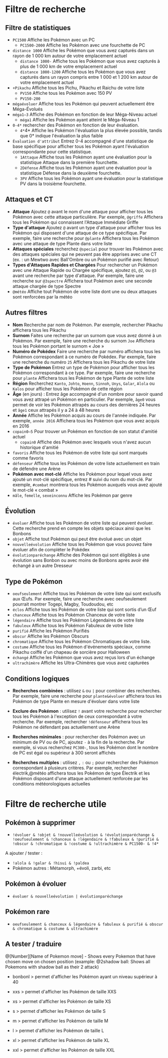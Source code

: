 # Filtre de recherche

## Filtre de statistiques
- `PC1500` Affiche les Pokémon avec un PC 
  - `PC1500-2000` Affiche les Pokémon avec une fourchette de PC 
- `distance 1000` Affiche les Pokémon que vous avez capturés dans un rayon de 1 000 km autour de votre emplacement actuel
  - `distance 1000-` Affiche tous les Pokémon que vous avez capturés à plus de 1 000 km de votre emplacement actuel
  - `distance 1000-1200` Affiche tous les Pokémon que vous avez capturés dans un rayon compris entre 1 000 et 1 200 km autour de votre emplacement actuel
- `+Pikachu` Affiche tous les Pichu, Pikachu et Raichu de votre liste
  - `PV150` Affiche tous les Pokémon avec 150 PV
  - `PV150-200` 
- `mégaévoluer` Affiche tous les Pokémon qui peuvent actuellement être Méga-Évolués
- `méga1–3` Affiche des Pokémon en fonction de leur Méga-Niveau actuel
  - `méga1` Affiche les Pokémon ayant atteint le Méga-Niveau 1
- `0-4*` rechercher des Pokémon en fonction de leur évaluation. 
  - `4*`4* Affiche les Pokémon l'évaluation la plus élevée possible, tandis que 0* indique l'évaluation la plus faible
- `Évaluation d'attribut` Entrez 0-4 accompagné d'une statistique de base spécifique pour afficher tous les Pokémon ayant l'évaluation correspondante pour cette statistique.
  - `1Attaque` Affiche tous les Pokémon ayant une évaluation pour la statistique Attaque dans la première fourchette.
  - `2Défense` Affiche tous les Pokémon ayant une évaluation pour la statistique Défense dans la deuxième fourchette.
  - `3PV` Affiche tous les Pokémon ayant une évaluation pour la statistique PV dans la troisième fourchette.

## Attaques et CT
- **Attaque** Ajoutez `@` avant le nom d'une attaque pour afficher tous les Pokémon avec cette attaque particulière. Par exemple, `@griffe` Affichera tous les Pokémon qui connaissent l'Attaque Immédiate Griffe
- **Type d'attaque** Ajoutez `@` avant un type d'attaque pour afficher tous les Pokémon qui disposent d'une attaque de ce type spécifique. Par exemple, faire une recherche pour `@plante` Affichera tous les Pokémon avec une attaque de type Plante dans votre liste
- **Attaques spéciales** recherchez `@special` pour trouver les Pokémon avec des attaques spéciales qui ne peuvent pas être apprises avec une CT (ex. : un Mewtwo avec Ball'Ombre ou un Pokémon purifié avec Retour)
- **Types d'Attaques Rapides et Chargées** Pour rechercher un Pokémon avec une Attaque Rapide ou Chargée spécifique, ajoutez `@1`, `@2`, ou `@3` avant une recherche par type d'attaque. Par exemple, faire une recherche sur `@3spectre` Affichera tout Pokémon avec une seconde attaque chargée de type Spectre
- `@météo` Affiche tout Pokémon de votre liste dont une ou deux attaques sont renforcées par la météo

## Autres filtres
- **Nom** Recherche par nom de Pokémon. Par exemple, rechercher Pikachu affichera tous les Pikachu
- **Surnom** Faites une recherche par un surnom que vous avez donné à un Pokémon. Par exemple, faire une recherche du surnom `Joe` Affichera tous les Pokémon portant le surnom « Joe »
- **Numéro de Pokédex** Faire une recherche par numéro affichera tous les Pokémon correspondant à ce numéro de Pokédex. Par exemple, faire une recherche du numéro `25` Affichera tous les Pikachu de votre liste
- **Type de Pokémon** Entrez un type de Pokémon pour afficher tous les Pokémon correspondant à ce type. Par exemple, faire une recherche pour `plante` Affichera tous les Pokémon de type Plante de votre liste
- **Région** Recherchez `Kanto`, `Johto`, `Hoenn`, `Sinnoh`, `Unys`, `Galar`, `Alola` ou `Kalos` pour afficher tous les Pokémon de cette région
- **Âge** (en jours) : Entrez âge accompagné d'un nombre pour savoir quand vous avez attrapé un Pokémon en particulier. Par exemple, `âge0` vous permet de voir les Pokémon attrapés au cours des dernières 24 heures et `âge1` ceux attrapés il y a 24 à 48 heures
- **Année** Affiche les Pokémon acquis au cours de l'année indiquée. Par exemple, `année 2016` Affichera tous les Pokémon que vous avez acquis en 2016
- `copain0–5` Pour trouver un Pokémon en fonction de son statut d'amitié actuel
  - `copain0` Affiche des Pokémon avec lesquels vous n'avez aucun historique d'amitié
- `favoris` Affiche tous les Pokémon de votre liste qui sont marqués comme favoris
- `défenseur` Affiche tous les Pokémon de votre liste actuellement en train de défendre une Arène
- **Pokémon avec mot-clé** Affiche les Pokémon pour lequel vous avez ajouté un mot-clé spécifique, entrez # suivi du nom du mot-clé. Par exemple, `#combat` montrera tous les Pokémon auxquels vous avez ajouté le mot-clé « combat »
- `mâle`, `femelle`, `sexeinconnu` Affiche les Pokémon par genre

## Évolution
- `évoluer` Affiche tous les Pokémon de votre liste qui peuvent évoluer. Cette recherche prend en compte les objets spéciaux ainsi que les Bonbons
- `objet` Affiche tout Pokémon qui peut être évolué avec un objet
- `nouvelleévolution` Affiche tous les Pokémon que vous pouvez faire évoluer afin de compléter le Pokédex
- `évolutionparéchange` Affiche des Pokémon qui sont éligibles à une évolution sans Bonbon ou avec moins de Bonbons après avoir été échangé à un autre Dresseur

## Type de Pokémon
- `oeufseulement` Affiche tous les Pokémon de votre liste qui sont exclusifs aux Œufs. Par exemple, faire une recherche avec oeufseulement pourrait montrer Togepi, Magby, Toudoudou, etc
- `éclos` Affiche tous les Pokémon de votre liste qui sont sortis d’un Œuf
- `chanceux` Affiche tous les Pokémon Chanceux de votre liste
- `légendaire` Affiche tous les Pokémon Légendaires de votre liste
- `fabuleux` Affiche tous les Pokémon Fabuleux de votre liste
- `purifié` Affiche les Pokémon Purifiés
- `obscur` Affiche les Pokémon Obscurs
- `chromatique` Affiche tous les Pokémon Chromatiques de votre liste.
- `costume` Affiche tous les Pokémon d'événements spéciaux, comme Pikachu coiffé d'un chapeau de sorcière pour Halloween
- `échangé` Affiche les Pokémon que vous avez reçus lors d'un échange
- `ultrachimère` Affiche les Ultra-Chimères que vous avez capturées

## Conditions logiques
- **Recherches combinées** : utilisez `&` ou `|` pour combiner des recherches. Par exemple, faire une recherche pour `plante&évoluer` affichera tous les Pokémon de type Plante en mesure d'évoluer dans votre liste

- **Exclure des Pokémon** : utilisez `!` avant votre recherche pour rechercher tous les Pokémon à l'exception de ceux correspondant à votre recherche. Par exemple, rechercher `!défenseur` affichera tous les Pokémon ne défendant pas actuellement une Arène

- **Recherches minimales** : pour rechercher des Pokémon avec un minimum de PV ou de PC, ajoutez `-` à la fin de la recherche. Par exemple, si vous recherchez `PC300-`, tous les Pokémon dont le nombre de PC est égal ou supérieur à 300 seront affichés

- **Recherches multiples** : utilisez `,` `:` ou `;` pour rechercher des Pokémon correspondant à plusieurs critères. Par exemple, rechercher électrik,@météo affichera tous les Pokémon de type Électrik et les Pokémon disposant d'une attaque actuellement renforcée par les conditions météorologiques actuelles

# Filtre de recherche utile
## Pokémon à supprimer
- `!évoluer & !objet & !nouvelleévolution & !évolutionparéchange & !oeufseulement & !chanceux & !légendaire & !fabuleux & !purifié & !obscur & !chromatique & !costume & !ultrachimère & PC1500- & !4*`

A ajouter / tester : 
- `!alola & !galar & !hisui & !paldea`
- Pokémon autres : Métamorph, +évoli, zarbi, etc

## Pokémon à évoluer
- `évoluer & nouvelleévolution | évolutionparéchange`
## Pokémon rare
- `oeufseulement & chanceux & légendaire & fabuleux & purifié & obscur & chromatique & costume & ultrachimère`

## A tester / traduire
@[Number][Name of Pokemon move] - Shows every Pokemon that have chosen move on chosen position (example: @2shadow ball: Shows all Pokemons with shadow ball as their 2 attack)

- bonbonl > permet d'afficher les Pokémon ayant un niveau supérieur à 40

- xxs > permet d'afficher les Pokémon de taille XXS
- xs > permet d'afficher les Pokémon de taille XS
- s > permet d'afficher les Pokémon de taille S
- m > permet d'afficher les Pokémon de taille M
- l > permet d'afficher les Pokémon de taille L
- xl > permet d'afficher les Pokémon de taille XL
- xxl > permet d'afficher les Pokémon de taille XXL